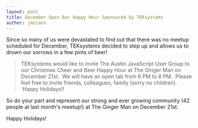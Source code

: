 ```yaml
---
layout: post
title: December Open Bar Happy Hour Sponsored by TEKsystems
author: jmccann
---
```

Since so many of us were devastated to find out that there was no meetup scheduled for December, TEKsystems decided to step up and allows us to drown our sorrows in a few pints of beer!

> TEKsystems would like to invite The Austin JavaScript User Group to our Christmas Cheer and Beer Happy Hour at The Ginger Man on December 21st.  We will have an open tab from 6 PM to 8 PM.  Please feel free to invite friends, colleagues, family (sorry no children).  Happy Holidays!!

So do your part and represent our strong and ever growing community (42 people at last month's meetup!) at The Ginger Man on December 21st.

Happy Holidays!

